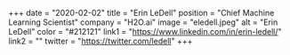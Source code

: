 +++ 
date = "2020-02-02" 
title = "Erin LeDell" 
position = "Chief Machine Learning Scientist" 
company = "H2O.ai" 
image = "eledell.jpeg" 
alt = "Erin LeDell" 
color = "#212121" 
link1 = "https://www.linkedin.com/in/erin-ledell/" 
link2 = ""
twitter = "https://twitter.com/ledell"
+++